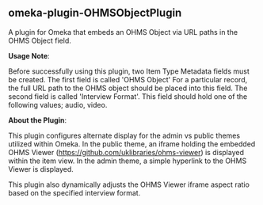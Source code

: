 <h2>omeka-plugin-OHMSObjectPlugin</h2> 

A plugin for Omeka that embeds an OHMS Object via URL paths in the OHMS Object field.

<b>Usage Note</b>:

Before successfully using this plugin, two Item Type Metadata fields must be created.  The first field is called 'OHMS Object'  For a particular record, the full URL path to the OHMS object should be placed into this field.  The second field is called 'Interview Format'.  This field should hold one of the following values; audio, video.

<b>About the Plugin</b>:

This plugin configures alternate display for the admin vs public themes utilized within Omeka.  In the public theme, an iframe holding the embedded OHMS Viewer (https://github.com/uklibraries/ohms-viewer) is displayed within the item view.  In the admin theme, a simple hyperlink to the OHMS Viewer is displayed. 

This plugin also dynamically adjusts the OHMS Viewer iframe aspect ratio based on the specified interview format.
